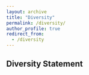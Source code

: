 ```yaml
---
layout: archive
title: "Diversity"
permalink: /diversity/
author_profile: true
redirect_from:
  - /diversity
---
```


## Diversity Statement



